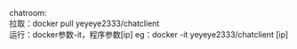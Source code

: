 chatroom:   
  拉取：docker pull yeyeye2333/chatclient  
  运行：docker参数-it，程序参数[ip] eg：docker -it yeyeye2333/chatclient [ip]
